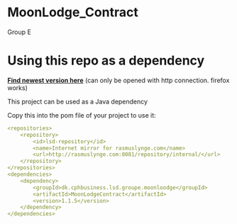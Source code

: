 # MoonLodge_Contract
Group E   


# Using this repo as a dependency
[**Find newest version here**](http://rasmuslynge.com:8081/#artifact/dk.cphbusiness.lsd.groupe.moonloodge/MoonLodgeContract) (can only be opened with http connection. firefox works)

This project can be used as a Java dependency 

Copy this into the pom file of your project to use it:
```yml
<repositories>
    <repository>
        <id>lsd-repository</id>          
        <name>Internet mirror for rasmuslynge.com</name>
        <url>http://rasmuslynge.com:8081/repository/internal/</url>
    </repository>
</repositories>
<dependencies>
    <dependency>
        <groupId>dk.cphbusiness.lsd.groupe.moonloodge</groupId>
        <artifactId>MoonLodgeContract</artifactId>
        <version>1.1.5</version>
    </dependency>
</dependencies>
```
